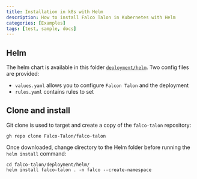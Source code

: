 ```yaml
---
title: Installation in k8s with Helm
description: How to install Falco Talon in Kubernetes with Helm
categories: [Examples]
tags: [test, sample, docs]
---
```


## Helm

The helm chart is available in this folder [`deployment/helm`](https://github.com/Issif/falco-talon/tree/main/deployment/helm).
Two config files are provided:
* `values.yaml` allows you to configure `Falcon Talon` and the deployment
* `rules.yaml` contains rules to set

## Clone and install

Git clone is used to target and create a copy of the ```falco-talon``` repository:

```shell
gh repo clone Falco-Talon/falco-talon
```

Once downloaded, change directory to the Helm folder before running the ```helm install``` command:

```shell
cd falco-talon/deployment/helm/
helm install falco-talon . -n falco --create-namespace
```
